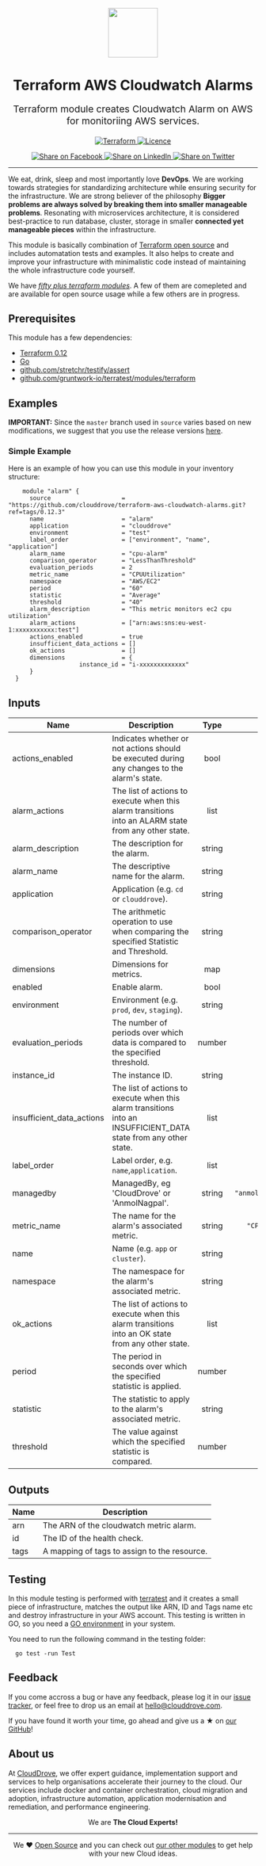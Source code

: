 <!-- This file was automatically generated by the `geine`. Make all changes to `README.yaml` and run `make readme` to rebuild this file. -->

<p align="center"> <img src="https://user-images.githubusercontent.com/50652676/62349836-882fef80-b51e-11e9-99e3-7b974309c7e3.png" width="100" height="100"></p>


<h1 align="center">
    Terraform AWS Cloudwatch Alarms
</h1>

<p align="center" style="font-size: 1.2rem;">
    Terraform module creates Cloudwatch Alarm on AWS for monitoriing AWS services.
     </p>

<p align="center">

<a href="https://www.terraform.io">
  <img src="https://img.shields.io/badge/Terraform-v0.12-green" alt="Terraform">
</a>
<a href="LICENSE.md">
  <img src="https://img.shields.io/badge/License-MIT-blue.svg" alt="Licence">
</a>


</p>
<p align="center">

<a href='https://facebook.com/sharer/sharer.php?u=https://github.com/clouddrove/terraform-aws-cloudwatch-alarms'>
  <img title="Share on Facebook" src="https://user-images.githubusercontent.com/50652676/62817743-4f64cb80-bb59-11e9-90c7-b057252ded50.png" />
</a>
<a href='https://www.linkedin.com/shareArticle?mini=true&title=Terraform+AWS+Cloudwatch+Alarms&url=https://github.com/clouddrove/terraform-aws-cloudwatch-alarms'>
  <img title="Share on LinkedIn" src="https://user-images.githubusercontent.com/50652676/62817742-4e339e80-bb59-11e9-87b9-a1f68cae1049.png" />
</a>
<a href='https://twitter.com/intent/tweet/?text=Terraform+AWS+Cloudwatch+Alarms&url=https://github.com/clouddrove/terraform-aws-cloudwatch-alarms'>
  <img title="Share on Twitter" src="https://user-images.githubusercontent.com/50652676/62817740-4c69db00-bb59-11e9-8a79-3580fbbf6d5c.png" />
</a>

</p>
<hr>


We eat, drink, sleep and most importantly love **DevOps**. We are working towards strategies for standardizing architecture while ensuring security for the infrastructure. We are strong believer of the philosophy <b>Bigger problems are always solved by breaking them into smaller manageable problems</b>. Resonating with microservices architecture, it is considered best-practice to run database, cluster, storage in smaller <b>connected yet manageable pieces</b> within the infrastructure.

This module is basically combination of [Terraform open source](https://www.terraform.io/) and includes automatation tests and examples. It also helps to create and improve your infrastructure with minimalistic code instead of maintaining the whole infrastructure code yourself.

We have [*fifty plus terraform modules*][terraform_modules]. A few of them are comepleted and are available for open source usage while a few others are in progress.




## Prerequisites

This module has a few dependencies:

- [Terraform 0.12](https://learn.hashicorp.com/terraform/getting-started/install.html)
- [Go](https://golang.org/doc/install)
- [github.com/stretchr/testify/assert](https://github.com/stretchr/testify)
- [github.com/gruntwork-io/terratest/modules/terraform](https://github.com/gruntwork-io/terratest)







## Examples


**IMPORTANT:** Since the `master` branch used in `source` varies based on new modifications, we suggest that you use the release versions [here](https://github.com/clouddrove/terraform-aws-cloudwatch-alarms/releases).


### Simple Example
Here is an example of how you can use this module in your inventory structure:
```hcl
    module "alarm" {
      source                    = "https://github.com/clouddrove/terraform-aws-cloudwatch-alarms.git?ref=tags/0.12.3"
      name                      = "alarm"
      application               = "clouddrove"
      environment               = "test"
      label_order               = ["environment", "name", "application"]
      alarm_name                = "cpu-alarm"
      comparison_operator       = "LessThanThreshold"
      evaluation_periods        = 2
      metric_name               = "CPUUtilization"
      namespace                 = "AWS/EC2"
      period                    = "60"
      statistic                 = "Average"
      threshold                 = "40"
      alarm_description         = "This metric monitors ec2 cpu utilization"
      alarm_actions             = ["arn:aws:sns:eu-west-1:xxxxxxxxxxx:test"]
      actions_enabled           = true
      insufficient_data_actions = []
      ok_actions                = []
      dimensions                = {
                    instance_id = "i-xxxxxxxxxxxxx"
      }
  }
```






## Inputs

| Name | Description | Type | Default | Required |
|------|-------------|:----:|:-----:|:-----:|
| actions\_enabled | Indicates whether or not actions should be executed during any changes to the alarm's state. | bool | `"true"` | no |
| alarm\_actions | The list of actions to execute when this alarm transitions into an ALARM state from any other state. | list | `<list>` | no |
| alarm\_description | The description for the alarm. | string | `""` | no |
| alarm\_name | The descriptive name for the alarm. | string | n/a | yes |
| application | Application \(e.g. `cd` or `clouddrove`\). | string | `""` | no |
| comparison\_operator | The arithmetic operation to use when comparing the specified Statistic and Threshold. | string | n/a | yes |
| dimensions | Dimensions for metrics. | map | `<map>` | no |
| enabled | Enable alarm. | bool | `"true"` | no |
| environment | Environment \(e.g. `prod`, `dev`, `staging`\). | string | `""` | no |
| evaluation\_periods | The number of periods over which data is compared to the specified threshold. | number | n/a | yes |
| instance\_id | The instance ID. | string | `""` | no |
| insufficient\_data\_actions | The list of actions to execute when this alarm transitions into an INSUFFICIENT\_DATA state from any other state. | list | `<list>` | no |
| label\_order | Label order, e.g. `name`,`application`. | list | `<list>` | no |
| managedby | ManagedBy, eg 'CloudDrove' or 'AnmolNagpal'. | string | `"anmol@clouddrove.com"` | no |
| metric\_name | The name for the alarm's associated metric. | string | `"CPUUtilization"` | no |
| name | Name  \(e.g. `app` or `cluster`\). | string | `""` | no |
| namespace | The namespace for the alarm's associated metric. | string | `"AWS/EC2"` | no |
| ok\_actions | The list of actions to execute when this alarm transitions into an OK state from any other state. | list | `<list>` | no |
| period | The period in seconds over which the specified statistic is applied. | number | `"120"` | no |
| statistic | The statistic to apply to the alarm's associated metric. | string | `"Average"` | no |
| threshold | The value against which the specified statistic is compared. | number | `"40"` | no |

## Outputs

| Name | Description |
|------|-------------|
| arn | The ARN of the cloudwatch metric alarm. |
| id | The ID of the health check. |
| tags | A mapping of tags to assign to the resource. |




## Testing
In this module testing is performed with [terratest](https://github.com/gruntwork-io/terratest) and it creates a small piece of infrastructure, matches the output like ARN, ID and Tags name etc and destroy infrastructure in your AWS account. This testing is written in GO, so you need a [GO environment](https://golang.org/doc/install) in your system.

You need to run the following command in the testing folder:
```hcl
  go test -run Test
```



## Feedback
If you come accross a bug or have any feedback, please log it in our [issue tracker](https://github.com/clouddrove/terraform-aws-cloudwatch-alarms/issues), or feel free to drop us an email at [hello@clouddrove.com](mailto:hello@clouddrove.com).

If you have found it worth your time, go ahead and give us a ★ on [our GitHub](https://github.com/clouddrove/terraform-aws-cloudwatch-alarms)!

## About us

At [CloudDrove][website], we offer expert guidance, implementation support and services to help organisations accelerate their journey to the cloud. Our services include docker and container orchestration, cloud migration and adoption, infrastructure automation, application modernisation and remediation, and performance engineering.

<p align="center">We are <b> The Cloud Experts!</b></p>
<hr />
<p align="center">We ❤️  <a href="https://github.com/clouddrove">Open Source</a> and you can check out <a href="https://github.com/clouddrove">our other modules</a> to get help with your new Cloud ideas.</p>

  [website]: https://clouddrove.com
  [github]: https://github.com/clouddrove
  [linkedin]: https://cpco.io/linkedin
  [twitter]: https://twitter.com/clouddrove/
  [email]: https://clouddrove.com/contact-us.html
  [terraform_modules]: https://github.com/clouddrove?utf8=%E2%9C%93&q=terraform-&type=&language=
